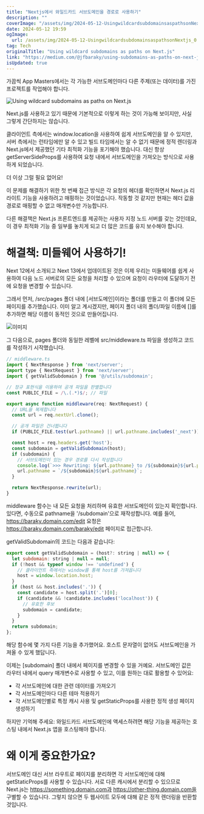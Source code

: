 ```yaml
---
title: "Nextjs에서 와일드카드 서브도메인을 경로로 사용하기"
description: ""
coverImage: "/assets/img/2024-05-12-UsingwildcardsubdomainsaspathsonNextjs_0.png"
date: 2024-05-12 19:59
ogImage: 
  url: /assets/img/2024-05-12-UsingwildcardsubdomainsaspathsonNextjs_0.png
tag: Tech
originalTitle: "Using wildcard subdomains as paths on Next.js"
link: "https://medium.com/@jfbaraky/using-subdomains-as-paths-on-next-js-e5aab5c28c28"
isUpdated: true
---
```





가끔씩 App Masters에서는 각 가능한 서브도메인마다 다른 주제(또는 데이터)를 가진 프로젝트를 작업해야 합니다.

![Using wildcard subdomains as paths on Next.js](/assets/img/2024-05-12-UsingwildcardsubdomainsaspathsonNextjs_0.png)

Next.js를 사용하고 있기 때문에 기본적으로 이렇게 하는 것이 가능해 보이지만, 사실 그렇게 간단하지는 않습니다.

클라이언트 측에서는 window.location을 사용하여 쉽게 서브도메인을 알 수 있지만, 서버 측에서는 런타임에만 알 수 있고 빌드 타임에서는 알 수 없기 때문에 정적 렌더링과 Next.js에서 제공했던 기타 최적화 기능을 포기해야 했습니다. 대신 항상 getServerSideProps를 사용하여 요청 내에서 서브도메인을 가져오는 방식으로 사용하게 되었습니다.



더 이상 그럴 필요 없어요!

이 문제를 해결하기 위한 첫 번째 접근 방식은 각 요청의 헤더를 확인하면서 Next.js 리라이트 기능을 사용하려고 매핑하는 것이었습니다. 작동할 것 같지만 현재는 헤더 값을 경로로 매핑할 수 없고 매개변수만 가능합니다.

다른 해결책은 Next.js 프론트엔드를 제공하는 사용자 지정 노드 서버를 갖는 것인데요, 이 경우 최적화 기능 중 일부를 놓치게 되고 더 많은 코드를 유지 보수해야 합니다.

# 해결책: 미들웨어 사용하기!



Next 12에서 소개되고 Next 13에서 업데이트된 것은 이제 우리는 미들웨어를 쉽게 사용하여 다음 노드 서버로의 모든 요청을 처리할 수 있으며 요청이 라우터에 도달하기 전에 요청을 변경할 수 있습니다.

그래서 먼저, /src/pages 폴더 내에 [서브도메인]이라는 폴더를 만들고 이 폴더에 모든 페이지를 추가했습니다. 이미 알고 계시겠지만, 페이지 폴더 내의 폴더/파일 이름에 []를 추가하면 해당 이름이 동적인 것으로 만들어집니다.

![이미지](/assets/img/2024-05-12-UsingwildcardsubdomainsaspathsonNextjs_1.png)

그 다음으로, pages 폴더와 동일한 레벨에 src/middleware.ts 파일을 생성하고 코드를 작성하기 시작했습니다.



```js
// middleware.ts
import { NextResponse } from 'next/server';
import type { NextRequest } from 'next/server';
import { getValidSubdomain } from '@/utils/subdomain';

// 정규 표현식을 이용하여 공개 파일을 판별합니다
const PUBLIC_FILE = /\.(.*)$/; // 파일

export async function middleware(req: NextRequest) {
  // URL을 복제합니다
  const url = req.nextUrl.clone();

  // 공개 파일은 건너뜁니다
  if (PUBLIC_FILE.test(url.pathname) || url.pathname.includes('_next')) return;

  const host = req.headers.get('host');
  const subdomain = getValidSubdomain(host);
  if (subdomain) {
    // 서브도메인이 있는 경우 경로를 다시 작성합니다
    console.log(`>>> Rewriting: ${url.pathname} to /${subdomain}${url.pathname}`);
    url.pathname = `/${subdomain}${url.pathname}`;
  }

  return NextResponse.rewrite(url);
}
```

middleware 함수는 내 모든 요청을 처리하며 유효한 서브도메인이 있는지 확인합니다. 있다면, 수동으로 pathname을 '/subdomain'으로 재작성합니다. 예를 들어, https://baraky.domain.com/edit 요청은 https://baraky.domain.com/baraky/edit 페이지로 접근합니다.

getValidSubdomain의 코드는 다음과 같습니다:

```js
export const getValidSubdomain = (host?: string | null) => {
  let subdomain: string | null = null;
  if (!host && typeof window !== 'undefined') {
    // 클라이언트 측에서는 window를 통해 host를 가져옵니다
    host = window.location.host;
  }
  if (host && host.includes('.')) {
    const candidate = host.split('.')[0];
    if (candidate && !candidate.includes('localhost')) {
      // 유효한 후보
      subdomain = candidate;
    }
  }
  return subdomain;
};
```



해당 함수에 몇 가지 다른 기능을 추가했어요. 호스트 문자열이 없어도 서브도메인을 가져올 수 있게 했답니다.

이제는 [subdomain] 폴더 내에서 페이지를 변경할 수 있을 거예요. 서브도메인 값은 라우터 내에서 query 매개변수로 사용할 수 있고, 이를 원하는 대로 활용할 수 있어요:

- 각 서브도메인에 대한 관련 데이터를 가져오기
- 각 서브도메인마다 다른 테마 적용하기
- 각 서브도메인별로 특정 캐시 사용 및 getStaticProps를 사용한 정적 생성 페이지 생성하기

하지만 기억해 주세요: 와일드카드 서브도메인에 액세스하려면 해당 기능을 제공하는 호스팅 내에서 Next.js 앱을 호스팅해야 합니다.



# 왜 이게 중요한가요?

서브도메인 대신 서브 라우트로 페이지를 분리하면 각 서브도메인에 대해 getStaticProps를 사용할 수 있습니다. 서로 다른 캐시에서 분리할 수 있으므로 Next.js는 https://something.domain.com과 https://other-thing.domain.com을 구별할 수 있습니다. 그렇지 않으면 두 웹사이트 모두에 대해 같은 정적 렌더링을 반환할 것입니다.